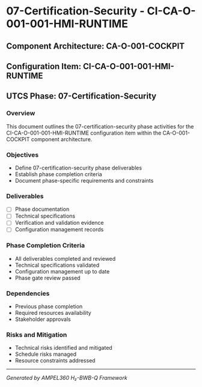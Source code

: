 # 07-Certification-Security - CI-CA-O-001-001-HMI-RUNTIME

## Component Architecture: CA-O-001-COCKPIT
## Configuration Item: CI-CA-O-001-001-HMI-RUNTIME
## UTCS Phase: 07-Certification-Security

### Overview
This document outlines the 07-certification-security phase activities for the CI-CA-O-001-001-HMI-RUNTIME configuration item within the CA-O-001-COCKPIT component architecture.

### Objectives
- Define 07-certification-security phase deliverables
- Establish phase completion criteria
- Document phase-specific requirements and constraints

### Deliverables
- [ ] Phase documentation
- [ ] Technical specifications
- [ ] Verification and validation evidence
- [ ] Configuration management records

### Phase Completion Criteria
- All deliverables completed and reviewed
- Technical specifications validated
- Configuration management up to date
- Phase gate review passed

### Dependencies
- Previous phase completion
- Required resources availability
- Stakeholder approvals

### Risks and Mitigation
- Technical risks identified and mitigated
- Schedule risks managed
- Resource constraints addressed

---
*Generated by AMPEL360 H₂-BWB-Q Framework*
